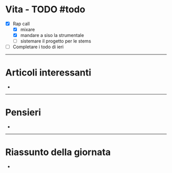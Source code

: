 # Vita - TODO #todo 
- [x] Rap call
    - [x] mixare
    - [x] mandare a siso la strumentale
    - [ ] sistemare il progetto per le stems
- [ ] Completare i todo di ieri

---

# Articoli interessanti
- 

---

# Pensieri
- 

---

# Riassunto della giornata
- 